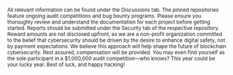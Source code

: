 <sub>All relevant information can be found under the Discussions tab. The pinned repositories feature ongoing audit competitions and bug bounty programs. Please ensure you thoroughly review and understand the documentation for each project before getting started. Reports should be submitted under the Security tab of the respective repository. Reward amounts are not disclosed upfront, as we are a non-profit organization committed to the belief that cybersecurity should be driven by the desire to enhance digital safety, not by payment expectations. We believe this approach will help shape the future of blockchain cybersecurity. Rest assured, compensation will be provided. You may even find yourself as the sole participant in a $1,000,000 audit competition—who knows? This year could be your lucky year. Best of luck, and happy hacking!</sub>
